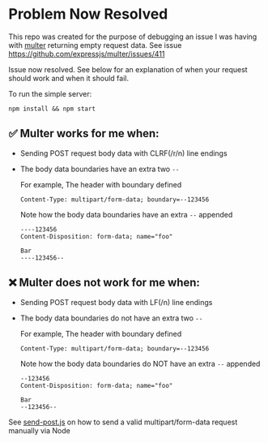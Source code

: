 # Problem Now Resolved

This repo was created for the purpose of debugging an issue I was having with [multer](https://github.com/expressjs/multer) returning empty request data. See issue https://github.com/expressjs/multer/issues/411

Issue now resolved. See below for an explanation of when your request should work and when it should fail.

To run the simple server:
```
npm install && npm start
```

## ✅ Multer works for me when:
- Sending POST request body data with CLRF(/r/n) line endings

- The body data boundaries have an extra two `--`

    For example, The header with boundary defined
    ```
    Content-Type: multipart/form-data; boundary=--123456
    ```
    Note how the body data boundaries have an extra `--` appended
    ```
    ----123456
    Content-Disposition: form-data; name="foo"

    Bar
    ----123456--
    ```

## :x: Multer does not work for me when:
- Sending POST request body data with LF(/n) line endings

- The body data boundaries do not have an extra two `--`

    For example, The header with boundary defined
    ```
    Content-Type: multipart/form-data; boundary=--123456
    ```
    Note how the body data boundaries do NOT have an extra `--` appended
    ```
    --123456
    Content-Disposition: form-data; name="foo"

    Bar
    --123456--
    ```

See [send-post.js](https://github.com/jamsinclair/multer-test/blob/master/send-post.js) on how to send a valid multipart/form-data request manually via Node
